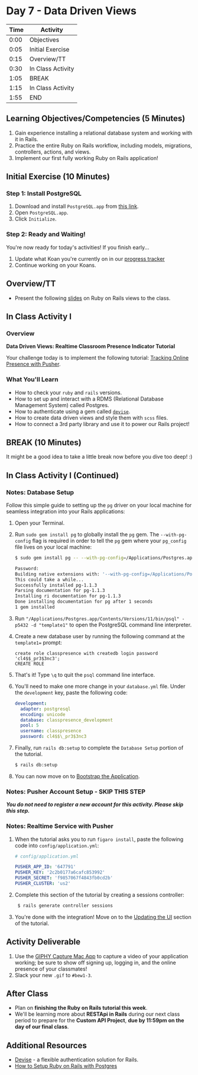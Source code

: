 # Day 7 - Data Driven Views

| Time | Activity             |
| ---- | -------------------- |
| 0:00 | Objectives           |
| 0:05 | Initial Exercise     |
| 0:15 | Overview/TT          |
| 0:30 | In Class Activity    |
| 1:05 | BREAK                |
| 1:15 | In Class Activity    |
| 1:55 | END                  |

## Learning Objectives/Competencies (5 Minutes)

1. Gain experience installing a relational database system and working with it in Rails.
1. Practice the entire Ruby on Rails workflow, including models, migrations, controllers, actions, and views.
1. Implement our first fully working Ruby on Rails application!

## Initial Exercise (10 Minutes)

### Step 1: Install PostgreSQL

1. Download and install  `PostgreSQL.app` from [this link](https://postgresapp.com/downloads.html).
1. Open `PostgreSQL.app`.
1. Click `Initialize`.

### Step 2: Ready and Waiting!

You're now ready for today's activities! If you finish early...

  1. Update what Koan you're currently on in our [progress tracker](https://make.sc/trackbew1.3)
  1. Continue working on your Koans.

## Overview/TT

- Present the following [slides](https://rubygarage.github.io/slides/views#/) on Ruby on Rails views to the class.

## In Class Activity I

### Overview

**Data Driven Views: Realtime Classroom Presence Indicator Tutorial**

Your challenge today is to implement the following tutorial: [Tracking Online Presence with Pusher](https://pusher.com/tutorials/online-presence-ruby-rails).

### What You'll Learn

- How to check your `ruby` and `rails` versions.
- How to set up and interact with a RDMS (Relational Database Management System) called Postgres.
- How to authenticate using a gem called [`devise`](https://github.com/plataformatec/devise).
- How to create data driven views and style them with `scss` files.
- How to connect a 3rd party library and use it to power our Rails project!

## BREAK (10 Minutes)

It might be a good idea to take a little break now before you dive too deep! :)

## In Class Activity I (Continued)

### Notes: Database Setup

Follow this simple guide to setting up the `pg` driver on your local machine for seamless integration into your Rails applications:

1. Open your Terminal.
1. Run `sudo gem install pg` to globally install the `pg` gem. The `--with-pg-config` flag is required in order to tell the `pg` gem where your `pg_config` file lives on your local machine:

    ```bash
    $ sudo gem install pg -- --with-pg-config=/Applications/Postgres.app/Contents/Versions/11/bin/pg_config

    Password:
    Building native extensions with: '--with-pg-config=/Applications/Postgres.app/Contents/Versions/11/bin/pg_config'
    This could take a while...
    Successfully installed pg-1.1.3
    Parsing documentation for pg-1.1.3
    Installing ri documentation for pg-1.1.3
    Done installing documentation for pg after 1 seconds
    1 gem installed
    ```

1. Run `"/Applications/Postgres.app/Contents/Versions/11/bin/psql" -p5432 -d "template1"` to open the PostgreSQL command line interpreter.
1. Create a new database user by running the following command at the `template1=` prompt:
    ```psql
    create role classpresence with createdb login password 'cl4$$_pr3$3nc3';
    CREATE ROLE
    ```
1. That's it! Type `\q` to quit the `psql` command line interface.
1. You'll need to make one more change in your `database.yml` file. Under the `development` key, paste the following code:

    ```yaml
    development:
      adapter: postgresql
      encoding: unicode
      database: classpresence_development
      pool: 5
      username: classpresence
      password: cl4$$\_pr3$3nc3
    ```

1. Finally, run `rails db:setup` to complete the `Database Setup` portion of the tutorial.

    ```bash
    $ rails db:setup
    ```

1. You can now move on to [Bootstrap the Application](https://pusher.com/tutorials/online-presence-ruby-rails#bootstrap-the-application).

### Notes: Pusher Account Setup - SKIP THIS STEP

**_You do not need to register a new account for this activity. Please skip this step._**

### Notes: Realtime Service with Pusher

1. When the tutorial asks you to run `figaro install`, paste the following code into `config/application.yml`:

    ```yaml
    # config/application.yml

    PUSHER_APP_ID: '647791'
    PUSHER_KEY: '2c2b0177a6cafc853992'
    PUSHER_SECRET: 'f9857067f4843fb0cd2b'
    PUSHER_CLUSTER: 'us2'
    ```

1. Complete this section of the tutorial by creating a sessions controller:

    ```bash
     $ rails generate controller sessions
    ```

1. You're done with the integration! Move on to the [Updating the UI](https://pusher.com/tutorials/online-presence-ruby-rails#updating-the-ui) section of the tutorial.

## Activity Deliverable

 1. Use the [GIPHY Capture Mac App](https://itunes.apple.com/us/app/giphy-capture-the-gif-maker/id668208984?mt=12) to capture a video of your application working; be sure to show off signing up, logging in, and the online presence of your classmates!
 1. Slack your new `.gif` to `#bew1-3`.

## After Class

- Plan on **finishing the Ruby on Rails tutorial this week**.
- We'll be learning more about **RESTApi in Rails** during our next class period to prepare for the **Custom API Project**, **due by 11:59pm on the day of our final class**.

## Additional Resources

* [Devise](https://github.com/plataformatec/devise) - a flexible authentication solution for Rails.
* [How to Setup Ruby on Rails with Postgres](https://www.digitalocean.com/community/tutorials/how-to-setup-ruby-on-rails-with-postgres#setting-up-postgres)
